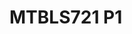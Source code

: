 # MTBLS721 P1
<a name="material" />
<script type="application/ld+json">

  {
    "@context": "https://schema.org/",
    "@type": "ChemicalSubstance",
    "http://purl.org/dc/terms/conformsTo":
      {
        "@type": "CreativeWork",
        "@id": "https://bioschemas.org/profiles/ChemicalSubstance/0.4-RELEASE/"
      },
    "@id": "https://egonw.github.io/nanowiki/nanowiki477.html#material",
    "name": "MTBLS721 P1",
    "sameAs: "http://127.0.0.1/mediawiki/index.php/Special:URIResolver/MTBLS721_P1"
  }
</script>

